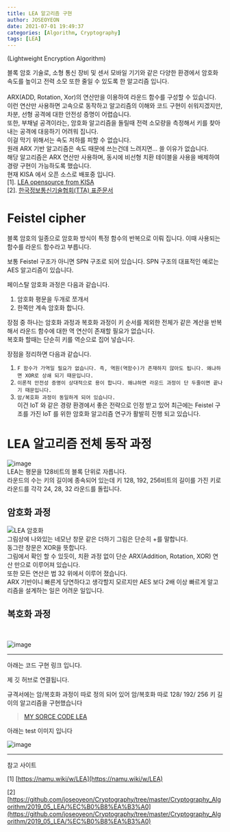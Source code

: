 ```yaml
---
title: LEA 알고리즘 구현 
author: JOSEOYEON
date: 2021-07-01 19:49:37
categories: [Algorithm, Cryptography]
tags: [LEA]
---
```



(Lightweight Encryption Algorithm)

블록 암호 기술로, 소형 통신 장비 및 센서 모바일 기기와 같은 다양한 환경에서 암호화 속도를 높이고 전력 소모 또한 줄일 수 있도록 한 알고리즘 입니다.<br/>
<br/>
ARX(ADD, Rotation, Xor)의 연산만을 이용하여 라운드 함수를 구성할 수 있습니다.<br/>
이런 연산만 사용하면 고속으로 동작하고 알고리즘의 이해와 코드 구현이 쉬워지겠지만,<br/> 차분, 선형 공격에 대한 안전성 증명이 어렵습니다. <br/> 또한, 부채널 공격이라는, 암호화 알고리즘을 돌릴때 전력 소모량을 측정해서 키를 찾아내는 공격에 대응하기 어려워 집니다.<br/> 이걸 막기 위해서는 속도 저하를 피할 수 없습니다. <br/>원래 ARX 기반 알고리즘은 속도 때문에 쓰는건데 느려지면... 쓸 이유가 없습니다.
<br/>
해당 알고리즘은 ARX 연산만 사용하며, 동시에 비선형 치환 테이블을 사용을 배제하여 경량 구현이 가능하도록 했습니다.
<br/>
현재 KISA 에서 오픈 소스로 배포중 입니다.
<br/>
[1]. [LEA opensource from KISA](http://seed.kisa.or.kr/iwt/ko/sup/EgovLeaInfo.do)
<br/>
[2]. [한국정보통신기술협회(TTA) 표준문서](http://committee.tta.or.kr/include/Download.jsp?filename=choan%2F%5B2013-1164%5D+128%BA%F1%C6%AE+%B0%E6%B7%AE%BA%ED%B7%CF%BE%CF%C8%A3+LEA.hwp)


# Feistel cipher

블록 암호의 일종으로 암호화 방식이 특정 함수의 반복으로 이뤄 집니다. 이때 사용되는 함수를 라운드 함수라고 부릅니다. 


보통 Feistel 구조가 아니면 SPN 구조로 되어 있습니다. SPN 구조의 대표적인 예로는 AES 알고리즘이 있습니다.


페이스탈 암호화 과정은 다음과 같습니다.

1. 암호화 평문을 두개로 쪼개서 
2. 한쪽만 계속 암호화 합니다.


장점 중 하나는 암호화 과정과 복호화 과정이 키 순서를 제외한 전체가 같은 계산을 반복해서 라운드 함수에 대한 역 연산이 존재할 필요가 없습니다. <br/>복호화 할때는 단순히 키를 역순으로 집어 넣습니다.

장점을 정리하면 다음과 같습니다. 

1. ```F 함수가 가역일 필요가 없습니다. 즉, 역원(역함수)가 존재하지 않아도 됩니다. 왜냐하면 XOR로 상쇄 되기 때문입니다.```
2. ```이론적 안전성 증명이 상대적으로 용이 합니다. 왜냐하면 라운드 과정이 단 두줄이면 끝나기 때문입니다.```
3. ```암/복호화 과정이 동일하게 되어 있습니다.```<br/>이건 IoT 와 같은 경량 환경에서 좋은 전략으로 인정 받고 있어 최근에는 Feistel 구조를 가진 IoT 를 위한 암호화 알고리즘 연구가 활발히 진행 되고 있습니다.


# LEA 알고리즘 전체 동작 과정


![image](https://user-images.githubusercontent.com/46625602/61846950-f7389300-aee3-11e9-934c-8a9267592aab.png)
<br/>
LEA는 평문을 128비트의 블록 단위로 자릅니다.<br/> 라운드의 수는 키의 길이에 종속되어 있는데 키 128, 192, 256비트의 길이를 가진 키로 라운드를 각각 24, 28, 32 라운드를 돌립니다. 
<br/>

## 암호화 과정

![LEA 암호화](https://user-images.githubusercontent.com/46625602/61846890-c5bfc780-aee3-11e9-88a6-16688aab4563.png)
<br/>
그림상에 나와있는 네모난 창문 같은 더하기 그림은 단순히 +를 말합니다. <br/>동그란 창문은 XOR을 뜻합니다. <br/>그림에서 확인 할 수 있듯이, 치환 과정 없이 단순 ARX(Addition, Rotation, XOR) 연산 만으로 이루어져 있습니다.
<br/>
또한 모든 연산은 법 32 위에서 이루어 졌습니다.
<br/>
ARX 기반이니 빠른게 당연하다고 생각할지 모르지만 AES 보다 2배 이상 빠르게 알고리즘을 설계하는 일은 어려운 일입니다.
<br/>

## 복호화 과정
<br/>

![image](https://user-images.githubusercontent.com/46625602/61847002-159e8e80-aee4-11e9-92b7-19127c70705d.png)


---

아래는 코드 구현 링크 입니다.


제 깃 허브로 연결됩니다. 


규격서에는 암/복호화 과정이 따로 정의 되어 있어
암/복호화 따로 128/ 192/ 256 키 길이의 알고리즘을 구현했습니다

>[MY SORCE CODE LEA](https://github.com/joseoyeon/Algorithm/tree/master/LEA)



아래는 test 이미지 입니다


![image](https://user-images.githubusercontent.com/46625602/61846555-79c05300-aee2-11e9-8f92-3617c53df8a4.png)




 ____
 참고 사이트


[1] [https://namu.wiki/w/LEA](https://namu.wiki/w/LEA)

[2] [https://github.com/joseoyeon/Cryptography/tree/master/Cryptography_Algorithm/2019_05_LEA/%EC%B0%B8%EA%B3%A0](https://github.com/joseoyeon/Cryptography/tree/master/Cryptography_Algorithm/2019_05_LEA/%EC%B0%B8%EA%B3%A0)
